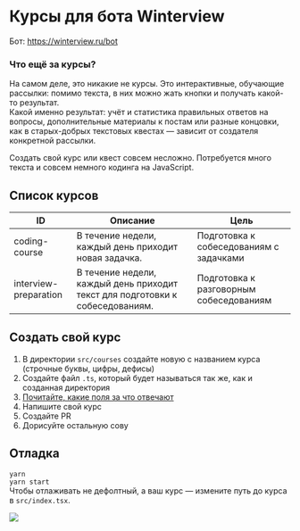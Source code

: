 # Курсы для бота Winterview
Бот: https://winterview.ru/bot

### Что ещё за курсы?
На самом деле, это никакие не курсы. Это интерактивные, обучающие рассылки: помимо текста, в них можно жать кнопки и получать какой-то результат.  
Какой именно результат: учёт и статистика правильных ответов на вопросы, дополнительные материалы к постам или разные концовки, как в старых-добрых текстовых квестах — зависит от создателя конкретной рассылки.

Создать свой курс или квест совсем несложно. Потребуется много текста и совсем немного кодинга на JavaScript.

## Список курсов
| ID | Описание | Цель |
|---|---|---|
| coding-course | В течение недели, каждый день приходит новая задачка. | Подготовка к собеседованиям с задачками |
| interview-preparation | В течение недели, каждый день приходит текст для подготовки к собеседованиям. | Подготовка к разговорным собеседованиям |

## Создать свой курс
1. В директории `src/courses` создайте новую с названием курса (строчные буквы, цифры, дефисы)
1. Создайте файл `.ts`, который будет называться так же, как и созданная директория
1. [Почитайте, какие поля за что отвечают](src/courses/typings.d.ts)
1. Напишите свой курс
1. Создайте PR
1. Дорисуйте остальную сову

## Отладка
`yarn`  
`yarn start`  
Чтобы отлаживать не дефолтный, а ваш курс — измените путь до курса в `src/index.tsx`.  

![](https://user-images.githubusercontent.com/584632/73128583-a284ea80-3fe2-11ea-9c6d-0ef29d8a71e3.gif)

